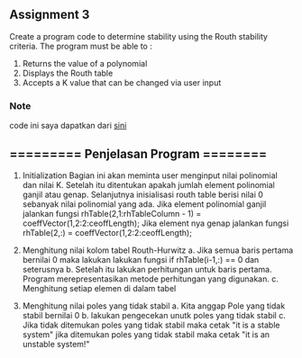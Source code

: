 ## **Assignment 3**

Create a program code to determine stability using the Routh stability criteria. The program must be able to :
1. Returns the value of a polynomial
2. Displays the Routh table
3. Accepts a K value that can be changed via user input

### Note

code ini saya dapatkan dari [sini](https://viewer.mathworks.com/?viewer=plain_code&url=https%3A%2F%2Fwww.mathworks.com%2Fmatlabcentral%2Fmlc-downloads%2Fdownloads%2Fsubmissions%2F17483%2Fversions%2F5%2Fcontents%2FrhStabilityCriterion.m&embed=web)

## ========= Penjelasan Program ========

1. Initialization
  Bagian ini akan meminta user menginput nilai polinomial dan nilai K. Setelah itu ditentukan apakah jumlah element polinomial ganjil atau genap. 
  Selanjutnya inisialisasi routh table berisi nilai 0 sebanyak nilai polinomial yang ada. Jika element polinomial ganjil jalankan fungsi 
  rhTable(2,1:rhTableColumn - 1) = coeffVector(1,2:2:ceoffLength);
  Jika element nya genap jalankan fungsi 
  rhTable(2,:) = coeffVector(1,2:2:ceoffLength);

2. Menghitung nilai kolom tabel Routh-Hurwitz
   a. Jika semua baris pertama bernilai 0 maka lakukan lakukan fungsi if rhTable(i-1,:) == 0 dan seterusnya
   b. Setelah itu lakukan perhitungan untuk baris pertama. Program merepresentasikan metode perhitungan yang digunakan.
   c. Menghitung setiap elemen di dalam tabel

3. Menghitung nilai poles yang tidak stabil
    a. Kita anggap Pole yang tidak stabil bernilai 0
    b. lakukan pengecekan unutk poles yang tidak stabil
    c. Jika tidak ditemukan poles yang tidak stabil maka cetak "it is a stable system" 
       jika ditemukan poles yang tidak stabil maka cetak "it is an unstable system!"
